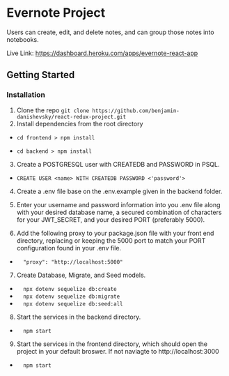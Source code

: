 # Evernote Project
Users can create, edit, and delete notes, and can group those notes into notebooks.

Live Link: https://dashboard.heroku.com/apps/evernote-react-app
## Getting Started

### Installation
1. Clone the repo
```git clone https://github.com/benjamin-danishevsky/react-redux-project.git```
2. Install dependencies from the root directory

 * ```cd frontend > npm install```

* ```cd backend > npm install```

3. Create a POSTGRESQL user with CREATEDB and PASSWORD in PSQL.
*  ```CREATE USER <name> WITH CREATEDB PASSWORD <'password'>```

4. Create a .env file base on the .env.example given in the backend folder.

5. Enter your username and password information into you .env file along with your desired database name, a secured combination of characters for your JWT_SECRET, and your desired PORT (preferably 5000).
6. Add the following proxy to your package.json file with your front end directory, replacing or keeping the 5000 port to match your PORT configuration found in your .env file.
* ```  "proxy": "http://localhost:5000"```
7. Create Database, Migrate, and Seed models.
* ```  npx dotenv sequelize db:create```
* ```  npx dotenv sequelize db:migrate```
* ```  npx dotenv sequelize db:seed:all```
8. Start the services in the backend directory.
* ```  npm start```
9. Start the services in the frontend directory, which should open the project in your default broswer. If not naviagte to http://localhost:3000
* ```  npm start```
